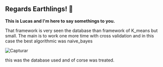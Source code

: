 ## Regards Earthlings! 🖖
**This is Lucas and I'm here to say somethings to you.**

That framework is very seen the database than framework of K_means but small. The main is to work one more time with cross validation and in this case the best algorithmic was naive_bayes 

![Capturar](https://user-images.githubusercontent.com/86722269/177017650-c6dfd01a-7a4b-486a-bdc7-1dcad5daa0a0.PNG)

this was the database used and of corse was treated.
